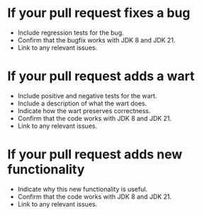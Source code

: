 # If your pull request fixes a bug

- Include regression tests for the bug.
- Confirm that the bugfix works with JDK 8 and JDK 21.
- Link to any relevant issues.

# If your pull request adds a wart

- Include positive and negative tests for the wart.
- Include a description of what the wart does.
- Indicate how the wart preserves correctness.
- Confirm that the code works with JDK 8 and JDK 21.
- Link to any relevant issues.

# If your pull request adds new functionality

- Indicate why this new functionality is useful.
- Confirm that the code works with JDK 8 and JDK 21.
- Link to any relevant issues.
